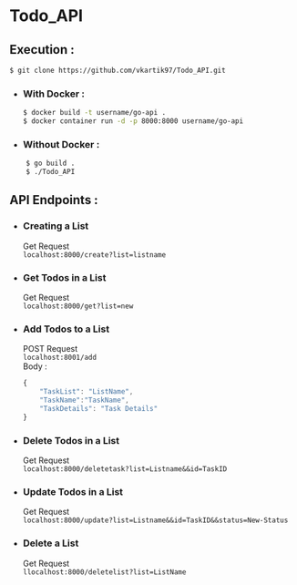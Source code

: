 # Todo_API

## Execution :
  ```sh
  $ git clone https://github.com/vkartik97/Todo_API.git
  ```
  - ### With Docker :
    ```sh
    $ docker build -t username/go-api .
    $ docker container run -d -p 8000:8000 username/go-api
    ```
  - ### Without Docker :
  ```sh
      $ go build .
      $ ./Todo_API
  ```
  
## API Endpoints :
  - ### Creating a List<br>
    Get Request<br>
    `localhost:8000/create?list=listname`
  - ### Get Todos in a List<br>
    Get Request<br>
    `localhost:8000/get?list=new`
  - ### Add Todos to a List<br>
    POST Request <br>
    `localhost:8001/add`<br>
    Body :<br>
    ```javascript
    {
	    "TaskList": "ListName",
	    "TaskName":"TaskName",
	    "TaskDetails": "Task Details"
    }
    ```
  - ### Delete Todos in a List<br>
    Get Request<br>
    `localhost:8000/deletetask?list=Listname&&id=TaskID`
  - ### Update Todos in a List<br>
    Get Request<br>
    `localhost:8000/update?list=Listname&&id=TaskID&&status=New-Status`
  - ### Delete a List<br>
    Get Request<br>
    `llocalhost:8000/deletelist?list=ListName`
